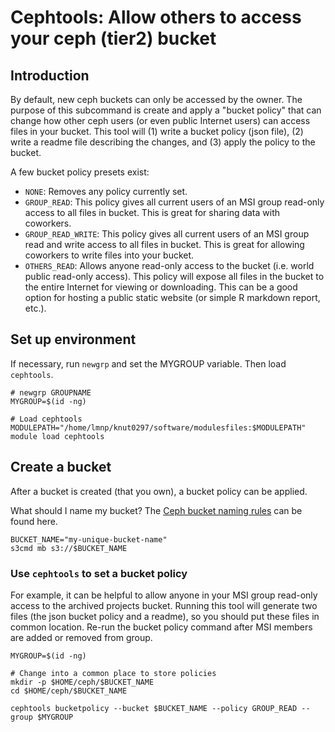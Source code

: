 # Cephtools: Allow others to access your ceph (tier2) bucket


## Introduction

By default, new ceph buckets can only be accessed by the owner. The purpose of this subcommand is create and apply a "bucket policy" that can change how other ceph users (or even public Internet users) can access files in your bucket. This tool will (1) write a bucket policy (json file), (2) write a readme file describing the changes, and (3) apply the policy to the bucket.  

A few bucket policy presets exist:

* `NONE`: Removes any policy currently set.
* `GROUP_READ`: This policy gives all current users of an MSI group read-only access to all files in bucket. This is great for sharing data with coworkers. 
* `GROUP_READ_WRITE`: This policy gives all current users of an MSI group read and write access to all files in bucket. This is great for allowing coworkers to write files into your bucket.
* `OTHERS_READ`: Allows anyone read-only access to the bucket (i.e. world public read-only access). This policy will expose all files in the bucket to the entire Internet for viewing or downloading. This can be a good option for hosting a public static website (or simple R markdown report, etc.). 




## Set up environment


If necessary, run `newgrp` and set the MYGROUP variable. Then load `cephtools`.


```
# newgrp GROUPNAME
MYGROUP=$(id -ng)

# Load cephtools
MODULEPATH="/home/lmnp/knut0297/software/modulesfiles:$MODULEPATH" module load cephtools
```




## Create a bucket

After a bucket is created (that you own), a bucket policy can be applied.

What should I name my bucket? The [Ceph bucket naming rules](https://docs.ceph.com/en/latest/radosgw/s3/bucketops/) can be found here.


```
BUCKET_NAME="my-unique-bucket-name"
s3cmd mb s3://$BUCKET_NAME
```




### Use `cephtools` to set a bucket policy 

For example, it can be helpful to allow anyone in your MSI group read-only access to the archived projects bucket. Running this tool will generate two files (the json bucket policy and a readme), so you should put these files in common location. Re-run the bucket policy command after MSI members are added or removed from group.


```
MYGROUP=$(id -ng)

# Change into a common place to store policies
mkdir -p $HOME/ceph/$BUCKET_NAME
cd $HOME/ceph/$BUCKET_NAME

cephtools bucketpolicy --bucket $BUCKET_NAME --policy GROUP_READ --group $MYGROUP
```







